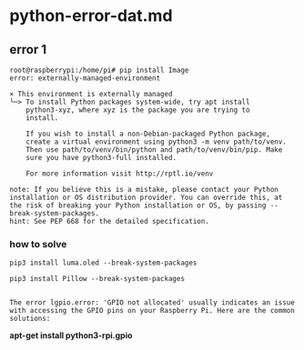 
# python-error-dat.md


## error 1 

    root@raspberrypi:/home/pi# pip install Image
    error: externally-managed-environment

    × This environment is externally managed
    ╰─> To install Python packages system-wide, try apt install
        python3-xyz, where xyz is the package you are trying to
        install.
        
        If you wish to install a non-Debian-packaged Python package,
        create a virtual environment using python3 -m venv path/to/venv.
        Then use path/to/venv/bin/python and path/to/venv/bin/pip. Make
        sure you have python3-full installed.
        
        For more information visit http://rptl.io/venv

    note: If you believe this is a mistake, please contact your Python installation or OS distribution provider. You can override this, at the risk of breaking your Python installation or OS, by passing --break-system-packages.
    hint: See PEP 668 for the detailed specification.


### how to solve 

    pip3 install luma.oled --break-system-packages
    
    pip3 install Pillow --break-system-packages


    The error lgpio.error: 'GPIO not allocated' usually indicates an issue with accessing the GPIO pins on your Raspberry Pi. Here are the common solutions:

**apt-get install python3-rpi.gpio**



